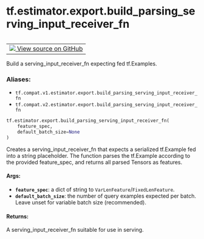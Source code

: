 <div itemscope itemtype="http://developers.google.com/ReferenceObject">
<meta itemprop="name" content="tf.estimator.export.build_parsing_serving_input_receiver_fn" />
<meta itemprop="path" content="Stable" />
</div>

# tf.estimator.export.build_parsing_serving_input_receiver_fn

<!-- Insert buttons -->

<table class="tfo-notebook-buttons tfo-api" align="left">

<td>
  <a target="_blank" href="https://github.com/tensorflow/estimator/tree/master/tensorflow_estimator/python/estimator/export/export.py">
    <img src="https://www.tensorflow.org/images/GitHub-Mark-32px.png" />
    View source on GitHub
  </a>
</td></table>



<!-- Start diff -->
Build a serving_input_receiver_fn expecting fed tf.Examples.

### Aliases:

* `tf.compat.v1.estimator.export.build_parsing_serving_input_receiver_fn`
* `tf.compat.v2.estimator.export.build_parsing_serving_input_receiver_fn`


``` python
tf.estimator.export.build_parsing_serving_input_receiver_fn(
    feature_spec,
    default_batch_size=None
)
```



<!-- Placeholder for "Used in" -->

Creates a serving_input_receiver_fn that expects a serialized tf.Example fed
into a string placeholder.  The function parses the tf.Example according to
the provided feature_spec, and returns all parsed Tensors as features.

#### Args:


* <b>`feature_spec`</b>: a dict of string to `VarLenFeature`/`FixedLenFeature`.
* <b>`default_batch_size`</b>: the number of query examples expected per batch.
    Leave unset for variable batch size (recommended).


#### Returns:

A serving_input_receiver_fn suitable for use in serving.
